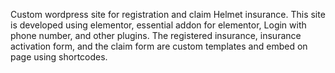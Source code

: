 Custom wordpress site for registration and claim Helmet insurance. This site is developed using elementor, essential addon for elementor, Login with phone number, and other plugins. The registered insurance, insurance activation form, and the claim form are custom templates and embed on page using shortcodes.
